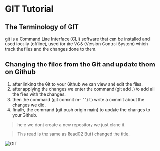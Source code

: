 # GIT Tutorial

## The Terminology of GIT
git is a Command Line Interface (CLI) software that can be installed and used locally (offline), used for the VCS (Version Control System) which track the files and the changes done to them.

## Changing the files from the Git and update them on Github
1. after linking the Git to your Github we can view and edit the files.
1. after applying the changes we enter the command (git add .) to add all the files with the changes.
1. then the command (git commit m- "") to write a commit about the changes we did.
1. finally, the command (git push origin main) to update the changes to your Github.

> here we dont create a new repository we just clone it.


> This read is the same as Read02 But i changed the title.






![GIT](https://latesthackingnews.com/wp-content/uploads/2018/09/git.jpg)
